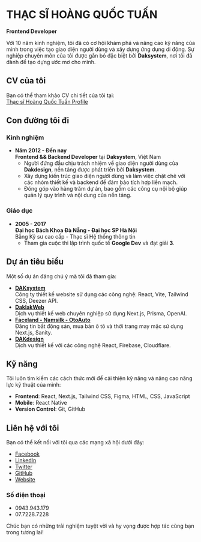 # THẠC SĨ HOÀNG QUỐC TUẤN
**Frontend Developer**

Với 10 năm kinh nghiệm, tôi đã có cơ hội khám phá và nâng cao kỹ năng của mình trong việc tạo giao diện người dùng và xây dựng ứng dụng di động. Sự nghiệp chuyên môn của tôi được gắn bó đặc biệt bởi **Daksystem**, nơi tôi đã dành để tạo dựng ước mơ cho mình.

## CV của tôi
Bạn có thể tham khảo CV chi tiết của tôi tại:  
[Thạc sĩ Hoàng Quốc Tuấn Profile](https://hoangquoctuan.net)

## Con đường tôi đi
### Kinh nghiệm
- **Năm 2012 - Đến nay**  
  **Frontend && Backend Developer** tại **Daksystem**, Việt Nam  
  - Người đứng đầu chịu trách nhiệm về giao diện người dùng của **Dakdesign**, nền tảng được phát triển bởi **Daksystem**.  
  - Xây dựng kiến trúc giao diện người dùng và làm việc chặt chẽ với các nhóm thiết kế và backend để đảm bảo tích hợp liền mạch.  
  - Đóng góp vào hàng trăm dự án, bao gồm các công cụ nội bộ giúp quản lý quy trình và nội dung của nền tảng.

### Giáo dục
- **2005 - 2017**  
  **Đại học Bách Khoa Đà Nẵng - Đại học SP Hà Nội**  
  Bằng Kỹ sư cao cấp - Thạc sĩ Hệ thống thông tin  
  - Tham gia cuộc thi lập trình quốc tế **Google Dev** và đạt giải **3**.

## Dự án tiêu biểu
Một số dự án đáng chú ý mà tôi đã tham gia:
- **[DAKsystem](https://hoangquoctuan.net/daksystem)**  
  Công ty thiết kế website sử dụng các công nghệ: React, Vite, Tailwind CSS, Deezer API.
- **[DaklakWeb](https://hoangquoctuan.net/daklakweb)**  
  Dịch vụ thiết kế web chuyên nghiệp sử dụng Next.js, Prisma, OpenAI.
- **[Faceland - Namsilk - OtoAuto](https://hoangquoctuan.net/faceland-namsilk-otoauto)**  
  Đăng tin bất động sản, mua bán ô tô và thời trang may mặc sử dụng Next.js, Sanity.
- **[DAKdesign](https://hoangquoctuan.net/dakdesign)**  
  Dịch vụ thiết kế với các công nghệ React, Firebase, Cloudflare.

## Kỹ năng
Tôi luôn tìm kiếm các cách thức mới để cải thiện kỹ năng và nâng cao năng lực kỹ thuật của mình:
- **Frontend**: React, Next.js, Tailwind CSS, Figma, HTML, CSS, JavaScript
- **Mobile**: React Native
- **Version Control**: Git, GitHub

## Liên hệ với tôi
Bạn có thể kết nối với tôi qua các mạng xã hội dưới đây:
- [Facebook](https://www.facebook.com/hoangquoctuan)
- [LinkedIn](https://www.linkedin.com/in/hoangquoctuan)
- [Twitter](https://twitter.com/hoangquoctuan)
- [GitHub](https://github.com/hoangquoctuan)
- [Website](https://hoangquoctuan.net)

### Số điện thoại
- 0943.943.179
- 07.7228.7228

Chúc bạn có những trải nghiệm tuyệt vời và hy vọng được hợp tác cùng bạn trong tương lai!
